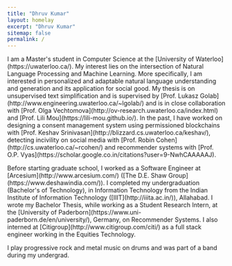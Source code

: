 ```yaml
---
title: "Dhruv Kumar"
layout: homelay
excerpt: "Dhruv Kumar"
sitemap: false
permalink: /
---
```


<p>I am a Master's student in Computer Science at the [University of Waterloo](https://uwaterloo.ca/). My interest lies on the intersection of Natural Language Processing and Machine Learning. More specifically, I am interested in personalized and adaptable natural language understanding and generation and its application for social good. My thesis is on unsupervised text simplification and is supervised by [Prof. Lukasz Golab](http://www.engineering.uwaterloo.ca/~lgolab/) and is in close collaboration with [Prof. Olga Vechtomova](http://ov-research.uwaterloo.ca/index.html) and [Prof. Lili Mou](https://lili-mou.github.io/). In the past, I have worked on designing a consent management system using permissioned blockchains with [Prof. Keshav Srinivasan](http://blizzard.cs.uwaterloo.ca/keshav/), detecting incivility on social media with [Prof. Robin Cohen](http://cs.uwaterloo.ca/~rcohen/) and recommender systems with [Prof. O.P. Vyas](https://scholar.google.co.in/citations?user=9-NwhCAAAAAJ).</p>
<p>Before starting graduate school, I worked as a Software Engineer at [Arcesium](http://www.arcesium.com/) ([The D.E. Shaw Group](https://www.deshawindia.com/)). I completed my undergraduation (Bachelor's of Technology), in Information Technology from the Indian Institute of Information Technology ([IIIT](http://iiita.ac.in/)), Allahabad. I wrote my Bachelor Thesis, while working as a Student Research Intern, at the [University of Paderborn](https://www.uni-paderborn.de/en/university/), Germany, on Recommender Systems. I also interned at [Citigroup](http://www.citigroup.com/citi/) as a full stack engineer working in the Equities Technology.</p>
<p>I play progressive rock and metal music on drums and was part of a band during my undergrad.</p>